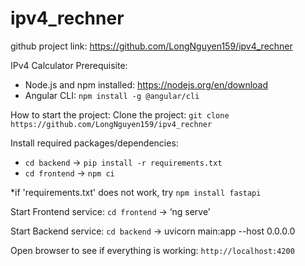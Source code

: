 # ipv4_rechner
github project link: https://github.com/LongNguyen159/ipv4_rechner

IPv4 Calculator
Prerequisite:
- Node.js and npm installed: https://nodejs.org/en/download
- Angular CLI: `npm install -g @angular/cli`



How to start the project:
Clone the project: `git clone https://github.com/LongNguyen159/ipv4_rechner`

Install required packages/dependencies:
- `cd backend` -> `pip install -r requirements.txt`
- `cd frontend` -> `npm ci`

*if 'requirements.txt' does not work, try `npm install fastapi`

Start Frontend service: `cd frontend` -> ‘ng serve’

Start Backend service: `cd backend` -> uvicorn main:app --host 0.0.0.0

Open browser to see if everything is working: `http://localhost:4200`
